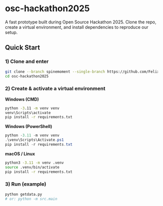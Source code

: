 # osc-hackathon2025
A fast prototype built during Open Source Hackathon 2025. Clone the repo, create a virtual environment, and install dependencies to reproduce our setup.

## Quick Start

### 1) Clone and enter
```bash
git clone --branch spinemoment --single-branch https://github.com/Felix-Chang/osc-hackathon2025.git
cd osc-hackathon2025
```

### 2) Create & activate a virtual environment

**Windows (CMD)**
```cmd
python -3.11 -m venv venv
venv\Scripts\activate
pip install -r requirements.txt
```

**Windows (PowerShell)**
```powershell
python -3.11 -m venv venv
.\venv\Scripts\Activate.ps1
pip install -r requirements.txt
```

**macOS / Linux**
```bash
python3 -3.11 -m venv .venv
source .venv/bin/activate
pip install -r requirements.txt
```

### 3) Run (example)
```bash
python getdata.py
# or: python -m src.main
```
